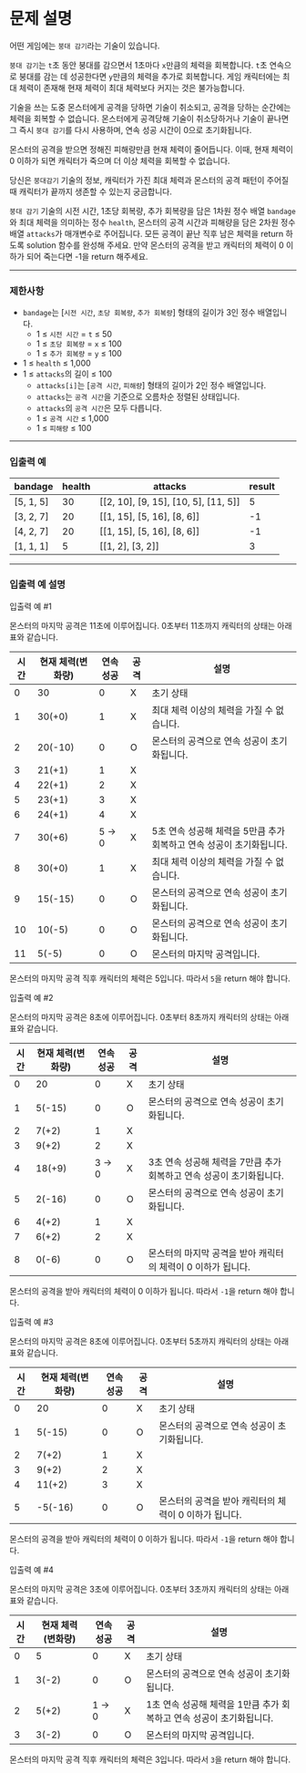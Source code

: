 # 문제 설명

어떤 게임에는 `붕대 감기`라는 기술이 있습니다.

`붕대 감기`는 `t`초 동안 붕대를 감으면서 1초마다 `x`만큼의 체력을 회복합니다. `t`초 연속으로 붕대를 감는 데 성공한다면 `y`만큼의 체력을 추가로 회복합니다. 게임 캐릭터에는 최대 체력이 존재해 현재 체력이 최대 체력보다 커지는 것은 불가능합니다.

기술을 쓰는 도중 몬스터에게 공격을 당하면 기술이 취소되고, 공격을 당하는 순간에는 체력을 회복할 수 없습니다. 몬스터에게 공격당해 기술이 취소당하거나 기술이 끝나면 그 즉시 `붕대 감기`를 다시 사용하며, 연속 성공 시간이 0으로 초기화됩니다.

몬스터의 공격을 받으면 정해진 피해량만큼 현재 체력이 줄어듭니다. 이때, 현재 체력이 0 이하가 되면 캐릭터가 죽으며 더 이상 체력을 회복할 수 없습니다.

당신은 `붕대감기` 기술의 정보, 캐릭터가 가진 최대 체력과 몬스터의 공격 패턴이 주어질 때 캐릭터가 끝까지 생존할 수 있는지 궁금합니다.

`붕대 감기` 기술의 시전 시간, 1초당 회복량, 추가 회복량을 담은 1차원 정수 배열 `bandage`와 최대 체력을 의미하는 정수 `health`, 몬스터의 공격 시간과 피해량을 담은 2차원 정수 배열 `attacks`가 매개변수로 주어집니다. 모든 공격이 끝난 직후 남은 체력을 return 하도록 solution 함수를 완성해 주세요. 만약 몬스터의 공격을 받고 캐릭터의 체력이 0 이하가 되어 죽는다면 -1을 return 해주세요.

---

### 제한사항

-   `bandage`는 [`시전 시간`, `초당 회복량`, `추가 회복량`] 형태의 길이가 3인 정수 배열입니다.
    -   1 ≤ `시전 시간` = `t` ≤ 50
    -   1 ≤ `초당 회복량` = `x` ≤ 100
    -   1 ≤ `추가 회복량` = `y` ≤ 100
-   1 ≤ `health` ≤ 1,000
-   1 ≤ `attacks`의 길이 ≤ 100
    -   `attacks[i]`는 [`공격 시간`, `피해량`] 형태의 길이가 2인 정수 배열입니다.
    -   `attacks`는 `공격 시간`을 기준으로 오름차순 정렬된 상태입니다.
    -   `attacks`의 `공격 시간`은 모두 다릅니다.
    -   1 ≤ `공격 시간` ≤ 1,000
    -   1 ≤ `피해량` ≤ 100

---

### 입출력 예

| bandage   | health | attacks                              | result |
| --------- | ------ | ------------------------------------ | ------ |
| [5, 1, 5] | 30     | [[2, 10], [9, 15], [10, 5], [11, 5]] | 5      |
| [3, 2, 7] | 20     | [[1, 15], [5, 16], [8, 6]]           | -1     |
| [4, 2, 7] | 20     | [[1, 15], [5, 16], [8, 6]]           | -1     |
| [1, 1, 1] | 5      | [[1, 2], [3, 2]]                     | 3      |

---

### 입출력 예 설명

입출력 예 #1

몬스터의 마지막 공격은 11초에 이루어집니다. 0초부터 11초까지 캐릭터의 상태는 아래 표와 같습니다.

| 시간 | 현재 체력(변화량) | 연속 성공 | 공격 | 설명                                                                 |
| ---- | ----------------- | --------- | ---- | -------------------------------------------------------------------- |
| 0    | 30                | 0         | X    | 초기 상태                                                            |
| 1    | 30(+0)            | 1         | X    | 최대 체력 이상의 체력을 가질 수 없습니다.                            |
| 2    | 20(-10)           | 0         | O    | 몬스터의 공격으로 연속 성공이 초기화됩니다.                          |
| 3    | 21(+1)            | 1         | X    |                                                                      |
| 4    | 22(+1)            | 2         | X    |                                                                      |
| 5    | 23(+1)            | 3         | X    |                                                                      |
| 6    | 24(+1)            | 4         | X    |                                                                      |
| 7    | 30(+6)            | 5 → 0     | X    | 5초 연속 성공해 체력을 5만큼 추가 회복하고 연속 성공이 초기화됩니다. |
| 8    | 30(+0)            | 1         | X    | 최대 체력 이상의 체력을 가질 수 없습니다.                            |
| 9    | 15(-15)           | 0         | O    | 몬스터의 공격으로 연속 성공이 초기화됩니다.                          |
| 10   | 10(-5)            | 0         | O    | 몬스터의 공격으로 연속 성공이 초기화됩니다.                          |
| 11   | 5(-5)             | 0         | O    | 몬스터의 마지막 공격입니다.                                          |

몬스터의 마지막 공격 직후 캐릭터의 체력은 5입니다. 따라서 `5`을 return 해야 합니다.

입출력 예 #2

몬스터의 마지막 공격은 8초에 이루어집니다. 0초부터 8초까지 캐릭터의 상태는 아래 표와 같습니다.

| 시간 | 현재 체력(변화량) | 연속 성공 | 공격 | 설명                                                                 |
| ---- | ----------------- | --------- | ---- | -------------------------------------------------------------------- |
| 0    | 20                | 0         | X    | 초기 상태                                                            |
| 1    | 5(-15)            | 0         | O    | 몬스터의 공격으로 연속 성공이 초기화됩니다.                          |
| 2    | 7(+2)             | 1         | X    |                                                                      |
| 3    | 9(+2)             | 2         | X    |                                                                      |
| 4    | 18(+9)            | 3 → 0     | X    | 3초 연속 성공해 체력을 7만큼 추가 회복하고 연속 성공이 초기화됩니다. |
| 5    | 2(-16)            | 0         | O    | 몬스터의 공격으로 연속 성공이 초기화됩니다.                          |
| 6    | 4(+2)             | 1         | X    |                                                                      |
| 7    | 6(+2)             | 2         | X    |                                                                      |
| 8    | 0(-6)             | 0         | O    | 몬스터의 마지막 공격을 받아 캐릭터의 체력이 0 이하가 됩니다.         |

몬스터의 공격을 받아 캐릭터의 체력이 0 이하가 됩니다. 따라서 `-1`을 return 해야 합니다.

입출력 예 #3

몬스터의 마지막 공격은 8초에 이루어집니다. 0초부터 5초까지 캐릭터의 상태는 아래 표와 같습니다.

| 시간 | 현재 체력(변화량) | 연속 성공 | 공격 | 설명                                                  |
| ---- | ----------------- | --------- | ---- | ----------------------------------------------------- |
| 0    | 20                | 0         | X    | 초기 상태                                             |
| 1    | 5(-15)            | 0         | O    | 몬스터의 공격으로 연속 성공이 초기화됩니다.           |
| 2    | 7(+2)             | 1         | X    |                                                       |
| 3    | 9(+2)             | 2         | X    |                                                       |
| 4    | 11(+2)            | 3         | X    |                                                       |
| 5    | -5(-16)           | 0         | O    | 몬스터의 공격을 받아 캐릭터의 체력이 0 이하가 됩니다. |

몬스터의 공격을 받아 캐릭터의 체력이 0 이하가 됩니다. 따라서 `-1`을 return 해야 합니다.

입출력 예 #4

몬스터의 마지막 공격은 3초에 이루어집니다. 0초부터 3초까지 캐릭터의 상태는 아래 표와 같습니다.

| 시간 | 현재 체력(변화량) | 연속 성공 | 공격 | 설명                                                                 |
| ---- | ----------------- | --------- | ---- | -------------------------------------------------------------------- |
| 0    | 5                 | 0         | X    | 초기 상태                                                            |
| 1    | 3(-2)             | 0         | O    | 몬스터의 공격으로 연속 성공이 초기화됩니다.                          |
| 2    | 5(+2)             | 1 → 0     | X    | 1초 연속 성공해 체력을 1만큼 추가 회복하고 연속 성공이 초기화됩니다. |
| 3    | 3(-2)             | 0         | O    | 몬스터의 마지막 공격입니다.                                          |

몬스터의 마지막 공격 직후 캐릭터의 체력은 3입니다. 따라서 `3`을 return 해야 합니다.
